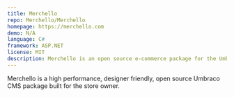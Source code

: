 ```yaml
---
title: Merchello
repo: Merchello/Merchello
homepage: https://merchello.com
demo: N/A
language: C#
framework: ASP.NET
license: MIT
description: Merchello is an open source e-commerce package for the Umbraco CMS.
---
```


Merchello is a high performance, designer friendly, open source Umbraco CMS package built for the store owner.